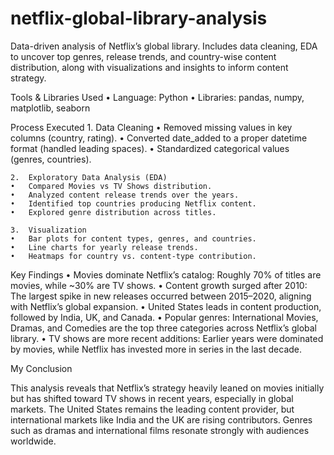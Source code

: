 # netflix-global-library-analysis
Data-driven analysis of Netflix’s global library. Includes data cleaning, EDA to uncover top genres, release trends, and country-wise content distribution, along with visualizations and insights to inform content strategy.

Tools & Libraries Used
	•	Language: Python
	•	Libraries: pandas, numpy, matplotlib, seaborn


Process Executed
	1.	Data Cleaning
	•	Removed missing values in key columns (country, rating).
	•	Converted date_added to a proper datetime format (handled leading spaces).
	•	Standardized categorical values (genres, countries).
 
	2.	Exploratory Data Analysis (EDA)
	•	Compared Movies vs TV Shows distribution.
	•	Analyzed content release trends over the years.
	•	Identified top countries producing Netflix content.
	•	Explored genre distribution across titles.
 
	3.	Visualization
	•	Bar plots for content types, genres, and countries.
	•	Line charts for yearly release trends.
	•	Heatmaps for country vs. content-type contribution.
 

Key Findings
	•	Movies dominate Netflix’s catalog: Roughly 70% of titles are movies, while ~30% are TV shows.
	•	Content growth surged after 2010: The largest spike in new releases occurred between 2015–2020, aligning with Netflix’s global expansion.
	•	United States leads in content production, followed by India, UK, and Canada.
	•	Popular genres: International Movies, Dramas, and Comedies are the top three categories across Netflix’s global library.
	•	TV shows are more recent additions: Earlier years were dominated by movies, while Netflix has invested more in series in the last decade.


My Conclusion

This analysis reveals that Netflix’s strategy heavily leaned on movies initially but has shifted toward TV shows in recent years, especially in global markets. The United States remains the leading content provider, but international markets like India and the UK are rising contributors. Genres such as dramas and international films resonate strongly with audiences worldwide.
